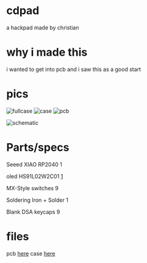 # cdpad
a hackpad made by christian
# why i made this
i wanted to get into pcb and i saw this as a good start 
# pics 
![fullcase](https://hc-cdn.hel1.your-objectstorage.com/s/v3/e0a6b8e526f0c5df6da025b8d61aeccc9747da11_screenshot_2025-07-08_17.49.47.png)
![case](https://hc-cdn.hel1.your-objectstorage.com/s/v3/0a954a1b1b5995506b12454605a75e09f4b77ecc_image.png)
![pcb](https://hc-cdn.hel1.your-objectstorage.com/s/v3/6178e282fc4434aec1a2145eb7d2773fd68fd728_3d_pcb2_2025-07-08.png)

![schematic](https://hc-cdn.hel1.your-objectstorage.com/s/v3/1cb91d139967d905e0bd7e6b882722aad73b8577_image.png)

# Parts/specs 
Seeed XIAO RP2040   1

oled HS91L02W2C01  [1](https://lcsc.com/product-detail/image/HS91L02W2C01_C5248081.html)

MX-Style switches   9

Soldering Iron + Solder 1

Blank DSA keycaps 9




# files

pcb [here](Gerber_PCB2_2025-07-08.zip)
case [here](case.step)


